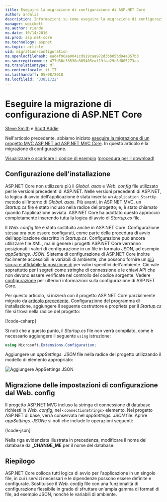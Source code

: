 ```yaml
---
title: Eseguire la migrazione di configurazione di ASP.NET Core
author: ardalis
description: Informazioni su come eseguire la migrazione di configurazione da un progetto ASP.NET MVC per un progetto ASP.NET MVC di base.
manager: wpickett
ms.author: riande
ms.date: 10/14/2016
ms.prod: asp.net-core
ms.technology: aspnet
ms.topic: article
uid: migration/configuration
ms.openlocfilehash: ead4f96aa0041cd919caa972d3bb05bd94a857b3
ms.sourcegitcommit: 477d38e33530a305405eaf19faa29c6d805273aa
ms.translationtype: MT
ms.contentlocale: it-IT
ms.lasthandoff: 05/08/2018
ms.locfileid: "33851722"
---
```

# <a name="migrate-configuration-to-aspnet-core"></a>Eseguire la migrazione di configurazione di ASP.NET Core

[Steve Smith](https://ardalis.com/) e [Scott Addie](https://scottaddie.com)

Nell'articolo precedente, abbiamo iniziato [eseguire la migrazione di un progetto MVC ASP.NET ad ASP.NET MVC Core](xref:migration/mvc). In questo articolo è la migrazione di configurazione.

[Visualizzare o scaricare il codice di esempio](https://github.com/aspnet/Docs/tree/master/aspnetcore/migration/configuration/samples) ([procedura per il download](xref:tutorials/index#how-to-download-a-sample))

## <a name="setup-configuration"></a>Configurazione dell'installazione

ASP.NET Core non utilizzerà più il *Global. asax* e *Web. config* file utilizzato per le versioni precedenti di ASP.NET. Nelle versioni precedenti di ASP.NET, la logica di avvio dell'applicazione è stata inserita un `Application_StartUp` metodo all'interno di *Global. asax*. Più avanti, in ASP.NET MVC, un *Startup.cs* file è stato incluso nella radice del progetto; e, è stato chiamato quando l'applicazione avviata. ASP.NET Core ha adottato questo approccio completamente inserendo tutta la logica di avvio di *Startup.cs* file.

Il *Web. config* file è stato sostituito anche in ASP.NET Core. Configurazione stessa ora può essere configurati, come parte della procedura di avvio dell'applicazione descritto in *Startup.cs*. Configurazione può ancora utilizzare file XML, ma in genere i progetti ASP.NET Core verranno posizionati i valori di configurazione in un file in formato JSON, ad esempio *appSettings. JSON*. Sistema di configurazione di ASP.NET Core inoltre facilmente accessibili le variabili di ambiente, che possono fornire un [più sicura e affidabile la posizione di](xref:security/app-secrets) per valori specifici dell'ambiente. Ciò vale soprattutto per i segreti come stringhe di connessione e le chiavi API che non devono essere verificate nel controllo del codice sorgente. Vedere [configurazione](xref:fundamentals/configuration/index) per ulteriori informazioni sulla configurazione di ASP.NET Core.

Per questo articolo, si inizierà con il progetto ASP.NET Core parzialmente migrato da [articolo precedente](xref:migration/mvc). Configurazione del programma di installazione, aggiungere il seguente costruttore e proprietà per il *Startup.cs* file si trova nella radice del progetto:

[!code-csharp[](configuration/samples/WebApp1/src/WebApp1/Startup.cs?range=11-16)]

Si noti che a questo punto, il *Startup.cs* file non verrà compilato, come è necessario aggiungere il seguente `using` istruzione:

```csharp
using Microsoft.Extensions.Configuration;
```

Aggiungere un *appSettings. JSON* file nella radice del progetto utilizzando il modello di elemento appropriato:

![Aggiungere AppSettings JSON](configuration/_static/add-appsettings-json.png)

## <a name="migrate-configuration-settings-from-webconfig"></a>Migrazione delle impostazioni di configurazione dal Web. config

Il progetto ASP.NET MVC incluso la stringa di connessione di database richiesti in *Web. config*, nel `<connectionStrings>` elemento. Nel progetto ASP.NET di base, verrà conservata nel *appSettings. JSON* file. Aprire *appSettings. JSON*e si noti che include le operazioni seguenti:

[!code-json[](../migration/configuration/samples/WebApp1/src/WebApp1/appsettings.json?highlight=4)]

Nella riga evidenziata illustrata in precedenza, modificare il nome del database da **_CHANGE_ME** per il nome del database.

## <a name="summary"></a>Riepilogo

ASP.NET Core colloca tutti logica di avvio per l'applicazione in un singolo file, in cui i servizi necessari e le dipendenze possono essere definite e configurate. Sostituisce il *Web. config* file con una funzionalità di configurazione flessibile in grado di sfruttare un'ampia gamma di formati di file, ad esempio JSON, nonché le variabili di ambiente.
